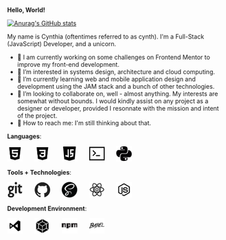 **Hello, World!**

[![Anurag's GitHub stats](https://github-readme-stats.vercel.app/api?username=likelytwitchdollop&show_icons=true&theme=graywhite)](https://github.com/anuraghazra/github-readme-stats)

My name is Cynthia (oftentimes referred to as cynth). I'm a Full-Stack (JavaScript) Developer, and a unicorn.

- 👀 I am currently working on some challenges on Frontend Mentor to improve my front-end development.
- 👀 I’m interested in systems design, architecture and cloud computing.
- 👀 I’m currently learning web and mobile application design and development using the JAM stack and a bunch of other technologies.
- 👀 I’m looking to collaborate on, well - almost anything. My interests are somewhat without bounds. I would kindly assist on any project as a designer or developer, provided I resonnate with the mission and intent of the project.
- 👀 How to reach me:  I'm still thinking about that.

**Languages**:
<p float="left">
  <img src="./assets/html.png" alt="HTML" width="36px" height="36px">
  &nbsp;&nbsp;&nbsp;&nbsp;&nbsp;
  <img src="./assets/css.png" alt="CSS" width="36px" height="36px">
  &nbsp;&nbsp;&nbsp;&nbsp;&nbsp;
  <img src="./assets/javascript.png" alt="JavaScript" width="36px" height="36px">
  &nbsp;&nbsp;&nbsp;&nbsp;&nbsp;
  <img src="./assets/bash.png" alt="Bash" width="36px" height="36px">
  &nbsp;&nbsp;&nbsp;&nbsp;&nbsp;
  <img src="./assets/python.png" alt="JavaScript" width="36px" height="36px">
</p>

**Tools + Technologies**:
<p float="left">
  <img src="./assets/git.png" alt="Git" width="36px" height="36px">
  &nbsp;&nbsp;&nbsp;&nbsp;&nbsp;
  <img src="./assets/github.png" alt="GitHub" width="36px" height="36px">
  &nbsp;&nbsp;&nbsp;&nbsp;&nbsp;
  <img src="./assets/sass-1.png" alt="Sass" width="36px" height="36px">
  &nbsp;&nbsp;&nbsp;&nbsp;&nbsp;
  <img src="./assets/react-native.png" alt="React.js" width="36px" height="36px">
  &nbsp;&nbsp;&nbsp;&nbsp;&nbsp;
  <img src="./assets/nodejs.png" alt="Node.js" width="36px" height="36px">
  &nbsp;&nbsp;&nbsp;&nbsp;&nbsp;
</p>

**Development Environment**:
<p float="left">
  <img src="./assets/vs-code-1.png" alt="HTML" width="36px" height="36px">
  &nbsp;&nbsp;&nbsp;&nbsp;&nbsp;
  <img src="./assets/webpack-1.png" alt="JavaScript" width="36px" height="36px">
  &nbsp;&nbsp;&nbsp;&nbsp;&nbsp;
  <img src="./assets/npm-1.png" alt="CSS" width="36px" height="36px">
  &nbsp;&nbsp;&nbsp;&nbsp;&nbsp;
  <img src="./assets/babel-1.png" alt="JavaScript" width="36px" height="36px">
</p>

<!---
**Attributtions**:
<div>Icons made by <a href="https://www.freepik.com" title="Freepik">Freepik</a> from <a href="https://www.flaticon.com/" title="Flaticon">www.flaticon.com</a></div>
--->

<!---
likelytwitchdollop/likelytwitchdollop is a ✨ special ✨ repository because its `README.md` (this file) appears on your GitHub profile.
You can click the Preview link to take a look at your changes.
--->
